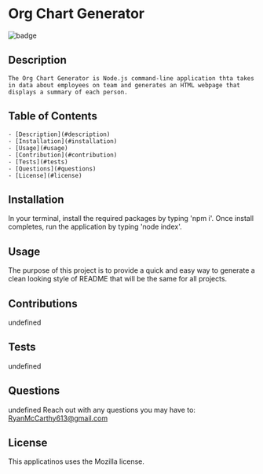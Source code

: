 
  
  # Org Chart Generator

  ![badge](https://img.shields.io/badge/license-Mozilla-brightgreen)<br />

  ## Description
    The Org Chart Generator is Node.js command-line application thta takes in data about employees on team and generates an HTML webpage that displays a summary of each person.

  ## Table of Contents
    - [Description](#description)
    - [Installation](#installation)
    - [Usage](#usage)
    - [Contribution](#contribution)
    - [Tests](#tests)
    - [Questions](#questions)
    - [License](#license)

  ## Installation
  In your terminal, install the required packages by typing 'npm i'.  Once install completes, run the application by typing 'node index'.

  ## Usage
  The purpose of this project is to provide a quick and easy way to generate a clean looking style of README that will be the same for all projects.

  ## Contributions
  undefined

  ## Tests
  undefined

  ## Questions
  undefined
  Reach out with any questions you may have to: RyanMcCarthy613@gmail.com

  ## License
  This applicatinos uses the Mozilla license.

